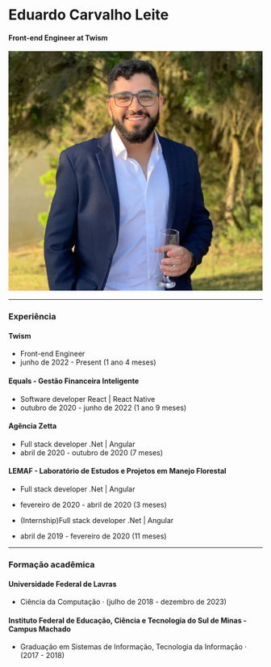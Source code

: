 
# Eduardo Carvalho Leite
#### Front-end Engineer at Twism
<p align="center">
  <img src="foto.jpeg" >
</p>

---

### Experiência

#### Twism

- Front-end Engineer
- junho de 2022 - Present (1 ano 4 meses)

#### Equals - Gestão Financeira Inteligente

- Software developer React | React Native
- outubro de 2020 - junho de 2022 (1 ano 9 meses)

#### Agência Zetta

- Full stack developer .Net | Angular
- abril de 2020 - outubro de 2020 (7 meses)

#### LEMAF - Laboratório de Estudos e Projetos em Manejo Florestal

- Full stack developer .Net | Angular
- fevereiro de 2020 - abril de 2020 (3 meses)

- (Internship)Full stack developer .Net | Angular
- abril de 2019 - fevereiro de 2020 (11 meses)

---

### Formação acadêmica

#### Universidade Federal de Lavras
- Ciência da Computação · (julho de 2018 - dezembro de 2023)
#### Instituto Federal de Educação, Ciência e Tecnologia do Sul de Minas - Campus Machado
- Graduação em Sistemas de Informação, Tecnologia da Informação · (2017 - 2018)
  



